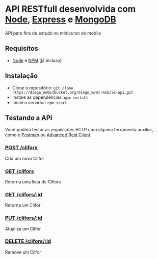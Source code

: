# API RESTfull desenvolvida com [Node](https://nodejs.org/en/download/), [Express](http://expressjs.com/pt-br/) e [MongoDB](https://www.mongodb.com/what-is-mongodb)

API para fins de estudo no minicurso de mobile

## Requisitos

- [Node](https://nodejs.org/en/download/) e [NPM](https://www.npmjs.com/get-npm) (já incluso)

## Instalação

- Clone o repositório: `git clone https://diego_m@bitbucket.org/diego_m/mc-mobile-api.git`
- Instale as dependências: `npm install`
- Inicie o servidor: `npm start`

## Testando a API
Você poderá testar as requisições HTTP com alguma ferramenta auxiliar, como o [Postman](https://chrome.google.com/webstore/detail/postman-rest-client-packa/fhbjgbiflinjbdggehcddcbncdddomop) ou [Advanced Rest Client](https://chrome.google.com/webstore/detail/advanced-rest-client/hgmloofddffdnphfgcellkdfbfbjeloo)

### [POST /clifors]()
Cria um novo Clifor

### [GET /clifors]()
Retorna uma lista de Clifors

### [GET /clifors/:id]() 
Retorna um Clifor

### [PUT /clifors/:id]()
Atualiza um Clifor

### [DELETE /clifors/:id]()
Remove um Clifor